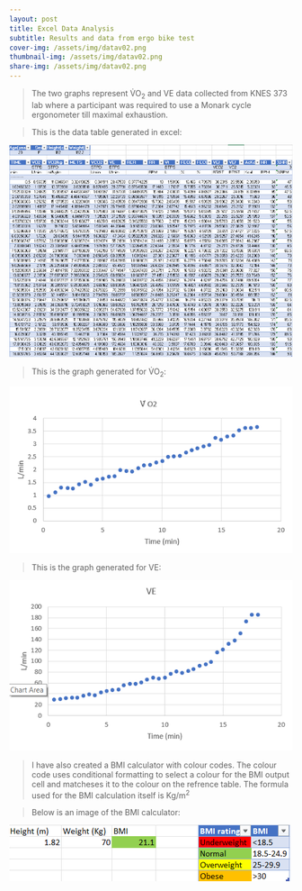 ```yaml
---
layout: post 
title: Excel Data Analysis
subtitle: Results and data from ergo bike test  
cover-img: /assets/img/datav02.png
thumbnail-img: /assets/img/datav02.png
share-img: /assets/img/datav02.png
---
```


>The two graphs represent &#x56;&#x0307;O<sub>2</sub> and VE data collected from KNES 373 lab where a participant was required to use a Monark cycle ergonometer till maximal exhaustion.

>This is the data table generated in excel:
<img src="https://github.com/Sushrutm2/project3theme/blob/03063846b1e50f86267bb35eef2ad00a36b8d14a/assets/img/datav02.png" alt="Data from test">


>This is the graph generated for &#x56;&#x0307;O<sub>2</sub>:
>
![&#x56;&#x0307;O<sub>2</sub> graph](/assets/img/VO2graph.png)

>This is the graph generated for VE:
>
![VE graph](/assets/img/VEgraph.png)

>I have also created a BMI calculator with colour codes. The colour code uses conditional formatting to select a colour for the BMI output cell and matcheses it to the colour on the refrence table. The formula used for the BMI calculation itself is Kg/m<sup>2</sup>


>Below is an image of the BMI calculator:
>
![Data from test](/assets/img/BMIcalc.png)

